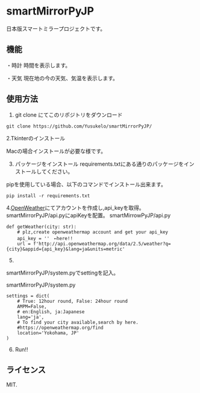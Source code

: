# smartMirrorPyJP
日本版スマートミラープロジェクトです。

## 機能

・時計
時間を表示します。

・天気
現在地の今の天気、気温を表示します。

## 使用方法

1. git clone にてこのリポジトリをダウンロード

```
git clone https://github.com/Yusukelo/smartMirrorPyJP/
```

2.Tkinterのインストール

Macの場合インストールが必要な様です。

3. パッケージをインストール
requirements.txtにある通りのパッケージをインストールしてください。

pipを使用している場合、以下のコマンドでインストール出来ます。

```
pip install -r requirements.txt 
```

4.[OpenWeather](https://openweathermap.org/)にてアカウントを作成し,api_keyを取得。
smartMirrorPyJP/api.pyにapiKeyを配置。
smartMirrowPyJP/api.py
```
def getWeather(city: str):
    # plz,create openweathermap account and get your api_key
    api_key = ''　←here!!
    url = f'http://api.openweathermap.org/data/2.5/weather?q={city}&appid={api_key}&lang=ja&units=metric'
```

5.
smartMirrorPyJP/system.pyでsettingを記入。

smartMirrorPyJP/system.py
```
settings = dict(
    # True: 12hour round, False: 24hour round
    AMPM=False,
    # en:English, ja:Japanese
    lang='ja',
    # To find your city available,search by here.
    #https://openweathermap.org/find
    location='Yokohama, JP'
)
```
6. Run!!

## ライセンス
MIT.



